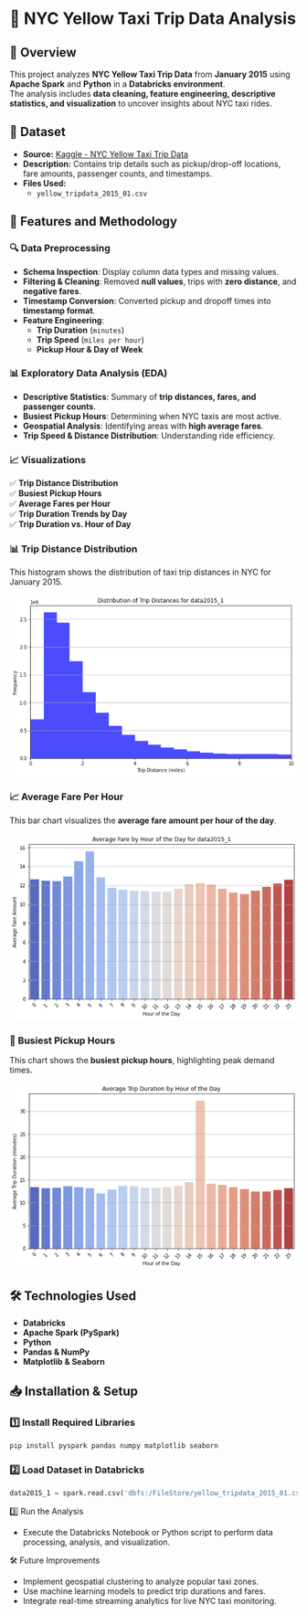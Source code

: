 # 🚖 NYC Yellow Taxi Trip Data Analysis  

## 📌 Overview  
This project analyzes **NYC Yellow Taxi Trip Data** from **January 2015** using **Apache Spark** and **Python** in a **Databricks environment**.  
The analysis includes **data cleaning, feature engineering, descriptive statistics, and visualization** to uncover insights about NYC taxi rides.  

## 📂 Dataset  
- **Source:** [Kaggle - NYC Yellow Taxi Trip Data](https://www.kaggle.com/datasets/elemento/nyc-yellow-taxi-trip-data?resource=download)  
- **Description:** Contains trip details such as pickup/drop-off locations, fare amounts, passenger counts, and timestamps.  
- **Files Used:**  
  - `yellow_tripdata_2015_01.csv`  

## 🚀 Features and Methodology  

### 🔍 Data Preprocessing  
- **Schema Inspection**: Display column data types and missing values.  
- **Filtering & Cleaning**: Removed **null values**, trips with **zero distance**, and **negative fares**.  
- **Timestamp Conversion**: Converted pickup and dropoff times into **timestamp format**.  
- **Feature Engineering**:  
  - **Trip Duration** (`minutes`)  
  - **Trip Speed** (`miles per hour`)  
  - **Pickup Hour & Day of Week**  

### 📊 Exploratory Data Analysis (EDA)  
- **Descriptive Statistics**: Summary of **trip distances, fares, and passenger counts**.  
- **Busiest Pickup Hours**: Determining when NYC taxis are most active.  
- **Geospatial Analysis**: Identifying areas with **high average fares**.  
- **Trip Speed & Distance Distribution**: Understanding ride efficiency.  

### 📈 Visualizations  
✅ **Trip Distance Distribution**  
✅ **Busiest Pickup Hours**  
✅ **Average Fares per Hour**  
✅ **Trip Duration Trends by Day**  
✅ **Trip Duration vs. Hour of Day**  

### 📊 Trip Distance Distribution  
This histogram shows the distribution of taxi trip distances in NYC for January 2015.  

![Trip Distance Distribution](charts/trip_distance_distribution.png)

### 📈 Average Fare Per Hour  
This bar chart visualizes the **average fare amount per hour of the day**.  

![Average Fare Per Hour](charts/avg_fare_per_hour.png)

### 🚖 Busiest Pickup Hours  
This chart shows the **busiest pickup hours**, highlighting peak demand times.  

![Busiest Pickup Hours](charts/busiest_pickup_hours.png)


## 🛠 Technologies Used  
- **Databricks**  
- **Apache Spark (PySpark)**  
- **Python**  
- **Pandas & NumPy**  
- **Matplotlib & Seaborn**  

## 📥 Installation & Setup  

### 1️⃣ Install Required Libraries  
```bash
pip install pyspark pandas numpy matplotlib seaborn
```
### 2️⃣ Load Dataset in Databricks
```python
data2015_1 = spark.read.csv('dbfs:/FileStore/yellow_tripdata_2015_01.csv', header=True, inferSchema=True)
```
3️⃣ Run the Analysis
- Execute the Databricks Notebook or Python script to perform data processing, analysis, and visualization.

🛠️ Future Improvements
- Implement geospatial clustering to analyze popular taxi zones.
- Use machine learning models to predict trip durations and fares.
- Integrate real-time streaming analytics for live NYC taxi monitoring.
